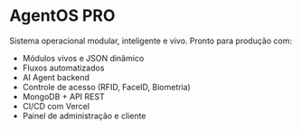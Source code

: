 # AgentOS PRO

Sistema operacional modular, inteligente e vivo. Pronto para produção com:

- Módulos vivos e JSON dinâmico
- Fluxos automatizados
- AI Agent backend
- Controle de acesso (RFID, FaceID, Biometria)
- MongoDB + API REST
- CI/CD com Vercel
- Painel de administração e cliente